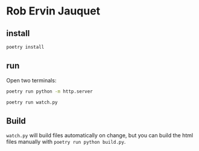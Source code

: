 # Rob Ervin Jauquet

## install

```bash
poetry install
```

## run

Open two terminals:

```bash
poetry run python -m http.server
```

```bash
poetry run watch.py
```

## Build

`watch.py` will build files automatically on change, but you can build the html files manually with `poetry run python build.py`.

